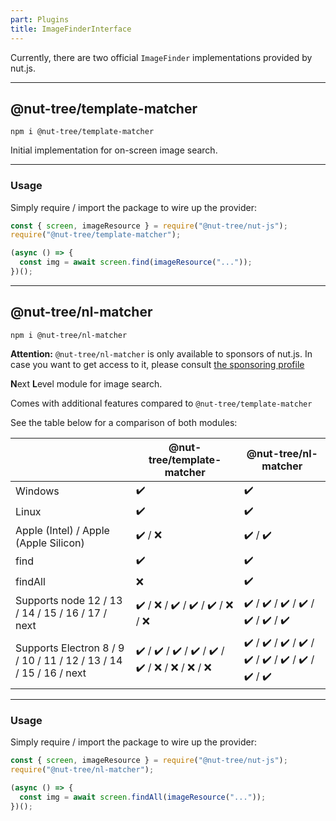 ```yaml
---
part: Plugins
title: ImageFinderInterface
---
```


Currently, there are two official `ImageFinder` implementations provided by nut.js.

--- 

## @nut-tree/template-matcher

```shell
npm i @nut-tree/template-matcher
```

Initial implementation for on-screen image search.

--- 

### Usage

Simply require / import the package to wire up the provider:

```js
const { screen, imageResource } = require("@nut-tree/nut-js");
require("@nut-tree/template-matcher");

(async () => {
  const img = await screen.find(imageResource("..."));
})();
```

--- 

## @nut-tree/nl-matcher

```shell
npm i @nut-tree/nl-matcher
```

**Attention:** `@nut-tree/nl-matcher` is only available to sponsors of nut.js.
In case you want to get access to it, please consult [the sponsoring profile](https://github.com/sponsors/s1hofmann)

**N**ext **L**evel module for image search.

Comes with additional features compared to `@nut-tree/template-matcher`

See the table below for a comparison of both modules:

|                                                               | @nut-tree/template-matcher            | @nut-tree/nl-matcher                  |
|---------------------------------------------------------------|---------------------------------------|---------------------------------------|
| Windows                                                       |                   ✔️                   |                   ✔️                   |
| Linux                                                         |                   ✔️                   |                   ✔️                   |
| Apple (Intel) / Apple (Apple Silicon)                         |                 ✔️ / ❌                 |                 ✔️ / ✔️                 |
| find                                                          |                   ✔️                   |                   ✔️                   |
| findAll                                                       |                   ❌                   |                   ✔️                   |
| Supports node 12 / 13 / 14 / 15 / 16 / 17 / next              | ✔️ / ❌ / ✔️ / ✔️ / ✔️ / ❌ / ❌             | ✔️ / ✔️ / ✔️ / ✔️ / ✔️ / ✔️ / ✔️             |
| Supports Electron 8 / 9 / 10 / 11 / 12 / 13 / 14 / 15 / 16 / next | ✔️ / ✔️ / ✔️ / ✔️ / ✔️ / ✔️ / ❌ / ❌ / ❌ / ❌ | ✔️ / ✔️ / ✔️ / ✔️ / ✔️ / ✔️ / ✔️ / ✔️ / ✔️ / ✔️ |

--- 

### Usage

Simply require / import the package to wire up the provider:

```js
const { screen, imageResource } = require("@nut-tree/nut-js");
require("@nut-tree/nl-matcher");

(async () => {
  const img = await screen.findAll(imageResource("..."));
})();
```
